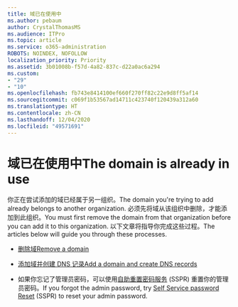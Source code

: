 ```yaml
---
title: 域已在使用中
ms.author: pebaum
author: CrystalThomasMS
ms.audience: ITPro
ms.topic: article
ms.service: o365-administration
ROBOTS: NOINDEX, NOFOLLOW
localization_priority: Priority
ms.assetid: 3b01008b-f57d-4a82-837c-d22a0ac6a294
ms.custom:
- "29"
- "10"
ms.openlocfilehash: fb743e8414100ef660f270ff82c22e9d8ff5af14
ms.sourcegitcommit: c069f1b53567ad14711c423740f120439a312a60
ms.translationtype: HT
ms.contentlocale: zh-CN
ms.lasthandoff: 12/04/2020
ms.locfileid: "49571691"
---
```

# <a name="the-domain-is-already-in-use"></a><span data-ttu-id="9519f-102">域已在使用中</span><span class="sxs-lookup"><span data-stu-id="9519f-102">The domain is already in use</span></span>

<span data-ttu-id="9519f-103">你正在尝试添加的域已经属于另一组织。</span><span class="sxs-lookup"><span data-stu-id="9519f-103">The domain you're trying to add already belongs to another organization.</span></span> <span data-ttu-id="9519f-104">必须先将域从该组织中删除，才能添加到此组织。</span><span class="sxs-lookup"><span data-stu-id="9519f-104">You must first remove the domain from that organization before you can add it to this organization.</span></span> <span data-ttu-id="9519f-105">以下文章将指导你完成这些过程。</span><span class="sxs-lookup"><span data-stu-id="9519f-105">The articles below will guide you through these processes.</span></span>
  
- [<span data-ttu-id="9519f-106">删除域</span><span class="sxs-lookup"><span data-stu-id="9519f-106">Remove a domain</span></span>](https://docs.microsoft.com/microsoft-365/admin/get-help-with-domains/remove-a-domain)

- [<span data-ttu-id="9519f-107">添加域并创建 DNS 记录</span><span class="sxs-lookup"><span data-stu-id="9519f-107">Add a domain and create DNS records</span></span>](https://docs.microsoft.com/microsoft-365/admin/get-help-with-domains/create-dns-records-at-any-dns-hosting-provider)

- <span data-ttu-id="9519f-108">如果你忘记了管理员密码，可以使用[自助重置密码服务](https://passwordreset.microsoftonline.com/) (SSPR) 重置你的管理员密码。</span><span class="sxs-lookup"><span data-stu-id="9519f-108">If you forgot the admin password, try [Self Service password Reset](https://passwordreset.microsoftonline.com/) (SSPR) to reset your admin password.</span></span>
